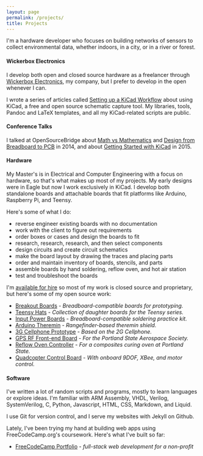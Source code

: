 ```yaml
---
layout: page
permalink: /projects/
title: Projects
---
```


I'm a hardware developer who focuses on building networks of sensors to collect environmental data, whether indoors, in a city, or in a river or forest. 

#### Wickerbox Electronics

I develop both open and closed source hardware as a freelancer through <a href="http://wickerbox.net/">Wickerbox Electronics</a>, my company, but I prefer to develop in the open whenever I can. 

I wrote a series of articles called <a href="#">Setting up a KiCad Workflow</a> about using KiCad, a free and open source schematic capture tool. My libraries, tools, Pandoc and LaTeX templates, and all my KiCad-related scripts are public.

#### Conference Talks

I talked at OpenSourceBridge about <a href="http://opensourcebridge.org/sessions/1365">Math vs Mathematics</a> and <a href="http://opensourcebridge.org/sessions/1618">Design from Breadboard to PCB</a> in 2014, and about <a href="http://opensourcebridge.org/sessions/1618">Getting Started with KiCad</a> in 2015.

#### Hardware 

My Master's is in Electrical and Computer Engineering with a focus on hardware, so that's what makes up most of my projects. My early designs were in Eagle but now I work exclusively in KiCad. I develop both standalone boards and attachable boards that fit platforms like Arduino, Raspberry Pi, and Teensy. 

Here's some of what I do: 

- reverse engineer existing boards with no documentation
- work with the client to figure out requirements 
- order boxes or cases and design the boards to fit
- research, research, research, and then select components
- design circuits and create circuit schematics
- make the board layout by drawing the traces and placing parts 
- order and maintain inventory of boards, stencils, and parts
- assemble boards by hand soldering, reflow oven, and hot air station
- test and troubleshoot the boards

I'm <a href="mailto: jenner@wickerbox.net">available for hire</a> so most of my work is closed source and proprietary, but here's some of my open source work:

- <a href="https://github.com/wickerbox/Basic-Breakout-Boards">Breakout Boards</a> - <em>Breadboard-compatible boards for prototyping.</em>
- <a href="https://github.com/wickerbox/Teensy-Hats">Teensy Hats</a> - <em>Collection of daughter boards for the Teensy series.</em>
- <a href="http://wickerbox.net/input-power-boards/">Input Power Boards</a> - <em>Breadboard-compatible soldering practice kit.</em>
- <a href="http://wickerbox.net/arduino-theremin/">Arduino Theremin</a> - <em>Rangefinder-based theremin shield.</em>
- <a href="http://wickerbox.net/3g-cellphone/">3G Cellphone Prototype</a> - <em>Based on the 2G Cellphone.</em>
- <a href="http://wickerbox.net/gps-rf-front-end/">GPS RF Front-end Board</a> - <em>For the Portland State Aerospace Society.</em>
- <a href="http://wickerbox.net/reflow-oven-controller/">Reflow Oven Controller</a> - <em>For a composites curing oven at Portland State.</em>
- <a href="http://wickerbox.net/quadcopter-control-board/">Quadcopter Control Board</a> - <em>With onboard 9DOF, XBee, and motor control.</em>

#### Software

I've written a lot of random scripts and programs, mostly to learn languages or explore ideas. I'm familiar with ARM Assembly, VHDL, Verilog, SystemVerilog, C, Python, Javascript, HTML, CSS, Markdown, and Liquid. 

I use Git for version control, and I serve my websites with Jekyll on Github.  

Lately, I've been trying my hand at building web apps using FreeCodeCamp.org's coursework. Here's what I've built so far:

- <a href="http://192.155.84.92/personal-portfolio/">FreeCodeCamp Portfolio</a> - <em>full-stack web development for a non-profit</em>

<div style="clear: both; height: 100px;">&nbsp;</div>
